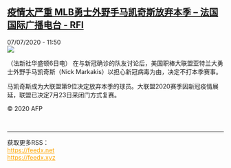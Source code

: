 <!--1594119320000-->
[疫情太严重 MLB勇士外野手马凯奇斯放弃本季 – 法国国际广播电台 - RFI](http://www.rfi.fr//cn/contenu/20200707-%E7%96%AB%E6%83%85%E5%A4%AA%E4%B8%A5%E9%87%8D-mlb%E5%8B%87%E5%A3%AB%E5%A4%96%E9%87%8E%E6%89%8B%E9%A9%AC%E5%87%AF%E5%A5%87%E6%96%AF%E6%94%BE%E5%BC%83%E6%9C%AC%E5%AD%A3)
------

<div>07/07/2020 - 11:50</div><img src="https://s.rfi.fr/media/display/e4fc8bca-c03e-11ea-9e71-005056a964fe/w:310/p:16x9/spo0005b.200707175001.jpg"><div class="t-content__body u-clearfix"><div class="m-interstitial"></div><p>（法新社华盛顿6日电）    在与新冠确诊的队友讨论后，美国职棒大联盟亚特兰大勇士外野手马凯奇斯（Nick Markakis）以担心新冠病毒为由，决定不打本季赛事。</p><p>    马凯奇斯成为大联盟第9位决定放弃本季的球员。大联盟2020赛季因新冠疫情展延，联盟已决定7月23日采闭门方式复赛。</p><p class="t-copyright">© 2020 AFP</p>        </div><br><hr><div>获取更多RSS：<br><a href="https://feedx.net" style="color:orange" target="_blank">https://feedx.net</a> <br><a href="https://feedx.xyz" style="color:orange" target="_blank">https://feedx.xyz</a><br></div>
